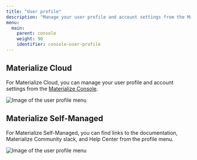 ```yaml
---
title: "User profile"
description: "Manage your user profile and account settings from the Materialize console."
menu:
  main:
    parent: console
    weight: 90
    identifier: console-user-profile
---
```


## Materialize Cloud

For Materialize Cloud, you can manage your user profile and account settings from the [Materialize
Console](/console/).

![Image of the user profile menu](/images/console/console-user-profile.png
"User profile menu")

## Materialize Self-Managed

For Materialize Self-Managed, you can find links to the documentation,
Materialize Community slack, and Help Center from the profile menu.

![Image of the user profile menu](/images/console/sm-console-user-profile.png
"User profile menu")
